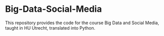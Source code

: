 # Big-Data-Social-Media
This repository provides the code for the course Big Data and Social Media, taught in HU Utrecht, translated into Python.
